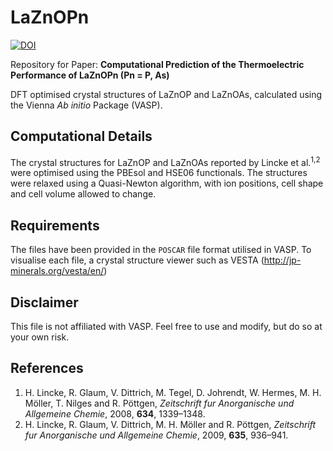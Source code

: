 # LaZnOPn

[![DOI](https://zenodo.org/badge/244654127.svg)](https://zenodo.org/badge/latestdoi/244654127)

Repository for Paper: **Computational Prediction of the Thermoelectric Performance of LaZnOPn (Pn = P, As)**

DFT optimised crystal structures of LaZnOP and LaZnOAs, calculated using the Vienna *Ab initio* Package (VASP).

## Computational Details

The crystal structures for LaZnOP and LaZnOAs reported by Lincke et al.<sup>1,2</sup> were optimised using the PBEsol and HSE06 functionals. The structures were relaxed using a Quasi-Newton algorithm, with ion positions, cell shape and cell volume allowed to change.

## Requirements

The files have been provided in the `POSCAR` file format utilised in VASP. To visualise each file, a crystal structure viewer such as VESTA (http://jp-minerals.org/vesta/en/)

## Disclaimer

This file is not affiliated with VASP. Feel free to use and modify, but do so at your own risk.

## References

1. H. Lincke, R. Glaum, V. Dittrich, M. Tegel, D. Johrendt, W. Hermes, M. H. Möller, T. Nilges and R. Pöttgen, *Zeitschrift fur Anorganische und Allgemeine Chemie*, 2008, **634**, 1339–1348.
2. H. Lincke, R. Glaum, V. Dittrich, M. H. Möller and R. Pöttgen, *Zeitschrift fur Anorganische und Allgemeine Chemie*, 2009, **635**, 936–941.
